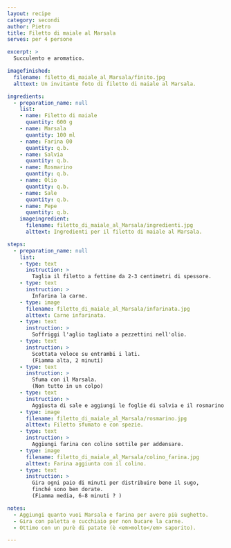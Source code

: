 ```yaml
---
layout: recipe
category: secondi
author: Pietro
title: Filetto di maiale al Marsala
serves: per 4 persone

excerpt: >
  Succulento e aromatico.

imagefinished:
  filename: filetto_di_maiale_al_Marsala/finito.jpg
  alttext: Un invitante foto di filetto di maiale al Marsala.

ingredients:
  - preparation_name: null
    list:
    - name: Filetto di maiale
      quantity: 600 g
    - name: Marsala
      quantity: 100 ml
    - name: Farina 00
      quantity: q.b.
    - name: Salvia
      quantity: q.b.
    - name: Rosmarino
      quantity: q.b.
    - name: Olio
      quantity: q.b.
    - name: Sale
      quantity: q.b.
    - name: Pepe
      quantity: q.b.
    imageingredient:
      filename: filetto_di_maiale_al_Marsala/ingredienti.jpg
      alttext: Ingredienti per il filetto di maiale al Marsala.

steps:
  - preparation_name: null
    list:
    - type: text
      instruction: >
        Taglia il filetto a fettine da 2-3 centimetri di spessore.
    - type: text
      instruction: >
        Infarina la carne.
    - type: image
      filename: filetto_di_maiale_al_Marsala/infarinata.jpg
      alttext: Carne infarinata.
    - type: text
      instruction: >
        Soffriggi l'aglio tagliato a pezzettini nell'olio.
    - type: text
      instruction: >
        Scottata veloce su entrambi i lati.
        (Fiamma alta, 2 minuti)
    - type: text
      instruction: >
        Sfuma con il Marsala.
        (Non tutto in un colpo)
    - type: text
      instruction: >
        Aggiusta di sale e aggiungi le foglie di salvia e il rosmarino a pezzetti.
    - type: image
      filename: filetto_di_maiale_al_Marsala/rosmarino.jpg
      alttext: Filetto sfumato e con spezie.
    - type: text
      instruction: >
        Aggiungi farina con colino sottile per addensare.
    - type: image
      filename: filetto_di_maiale_al_Marsala/colino_farina.jpg
      alttext: Farina aggiunta con il colino.
    - type: text
      instruction: >
        Gira ogni paio di minuti per distribuire bene il sugo,
        finché sono ben dorate.
        (Fiamma media, 6-8 minuti ? )

notes:
  - Aggiungi quanto vuoi Marsala e farina per avere più sughetto.
  - Gira con paletta e cucchiaio per non bucare la carne.
  - Ottimo con un purè di patate (è <em>molto</em> saporito).

---
```

